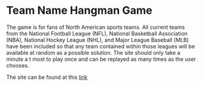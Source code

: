 # Team Name Hangman Game
The game is for fans of North American sports teams. All current teams from the National Football League (NFL), National Basketball Association (NBA), National Hockey League (NHL), and Major League Baseball (MLB) have been included so that any team contained within those leagues will be available at random as a possible solution. The site should only take a minute a t most to play once and can be replayed as many times as the user chooses. 

The site can be found at this [link](https://hangman-teams-acb7ecede2b2.herokuapp.com/)
